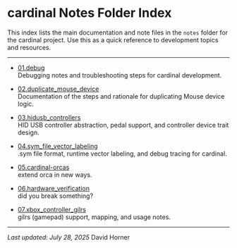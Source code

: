 # cardinal Notes Folder Index

This index lists the main documentation and note files in the `notes` folder for the cardinal project. Use this as a quick reference to development topics and resources.

---

- [01.debug](./01.debug/README.md)  
  Debugging notes and troubleshooting steps for cardinal development.

- [02.duplicate_mouse_device](./02.duplicate_mouse_device/README.md)  
  Documentation of the steps and rationale for duplicating Mouse device logic.

- [03.hidusb_controllers](./03.hidusb_controllers/README.md)  
  HID USB controller abstraction, pedal support, and controller device trait design.

- [04.sym_file_vector_labeling](./04.sym_file_vector_labeling/README.md)  
  .sym file format, runtime vector labeling, and debug tracing for cardinal.

- [05.cardinal-orcas](./05.cardinal-orcas/README.md)  
  extend orca in new ways.

- [06.hardware_verification](./06.input_event_routing/README.md)  
  did you break something?

- [07.xbox_controller_gilrs](./07.xbox_controller_gilrs/README.md)  
  gilrs (gamepad) support, mapping, and usage notes.

---

*Last updated: July 28, 2025*
David Horner